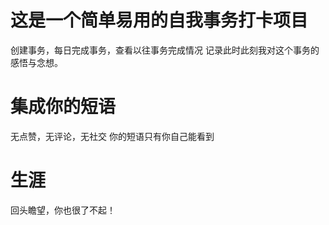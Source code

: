 # 这是一个简单易用的自我事务打卡项目
创建事务，每日完成事务，查看以往事务完成情况
记录此时此刻我对这个事务的感悟与念想。

# 集成你的短语
无点赞，无评论，无社交
你的短语只有你自己能看到

# 生涯
回头瞻望，你也很了不起！
